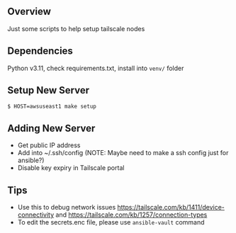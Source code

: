 Overview
--------
Just some scripts to help setup tailscale nodes

Dependencies
------------
Python v3.11, check requirements.txt, install into `venv/` folder

Setup New Server
----------------
```
$ HOST=awsuseast1 make setup
```

Adding New Server
-----------------
 - Get public IP address
 - Add into ~/.ssh/config (NOTE: Maybe need to make a ssh config just for ansible?)
 - Disable key expiry in Tailscale portal

Tips
----
 - Use this to debug network issues https://tailscale.com/kb/1411/device-connectivity and https://tailscale.com/kb/1257/connection-types
 - To edit the secrets.enc file, please use `ansible-vault` command
